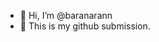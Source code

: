 - 👋 Hi, I’m @baranarann
- 👀 This is my github submission.
<!---
baranarann/baranarann is a ✨ special ✨ repository because its `README.md` (this file) appears on your GitHub profile.
You can click the Preview link to take a look at your changes.
--->
